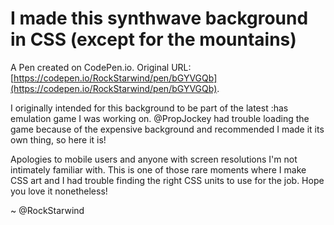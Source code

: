 # I made this synthwave background in CSS (except for the mountains)

A Pen created on CodePen.io. Original URL: [https://codepen.io/RockStarwind/pen/bGYVGQb](https://codepen.io/RockStarwind/pen/bGYVGQb).

I originally intended for this background to be part of the latest :has emulation game I was working on. @PropJockey had trouble loading the game because of the expensive background and recommended I made it its own thing, so here it is!

Apologies to mobile users and anyone with screen resolutions I'm not intimately familiar with. This is one of those rare moments where I make CSS art and I had trouble finding the right CSS units to use for the job. Hope you love it nonetheless!  

~ @RockStarwind